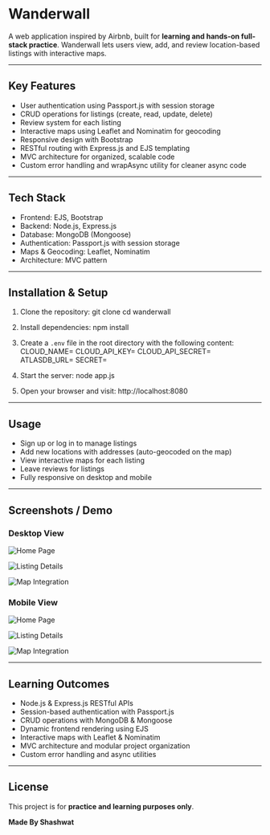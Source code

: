 # Wanderwall

A web application inspired by Airbnb, built for **learning and hands-on full-stack practice**. Wanderwall lets users view, add, and review location-based listings with interactive maps.

---

## Key Features

- User authentication using Passport.js with session storage
- CRUD operations for listings (create, read, update, delete)
- Review system for each listing
- Interactive maps using Leaflet and Nominatim for geocoding
- Responsive design with Bootstrap
- RESTful routing with Express.js and EJS templating
- MVC architecture for organized, scalable code
- Custom error handling and wrapAsync utility for cleaner async code

---

## Tech Stack

- Frontend: EJS, Bootstrap
- Backend: Node.js, Express.js
- Database: MongoDB (Mongoose)
- Authentication: Passport.js with session storage
- Maps & Geocoding: Leaflet, Nominatim
- Architecture: MVC pattern

---

## Installation & Setup

1. Clone the repository:
   git clone <your-repo-url>
   cd wanderwall

2. Install dependencies:
   npm install

3. Create a `.env` file in the root directory with the following content:
   CLOUD_NAME=<your-cloudinary-name>
   CLOUD_API_KEY=<your-cloudinary-API-KEY>
   CLOUD_API_SECRET=<your-cloudinary-API-secret>
   ATLASDB_URL=<your-mongodb-uri>
   SECRET=<your-session-secret>

4. Start the server:
   node app.js

5. Open your browser and visit: http://localhost:8080

---

## Usage

- Sign up or log in to manage listings
- Add new locations with addresses (auto-geocoded on the map)
- View interactive maps for each listing
- Leave reviews for listings
- Fully responsive on desktop and mobile

---

## Screenshots / Demo

### Desktop View

![Home Page](screenshots/home.png)

![Listing Details](screenshots/listing.png)

![Map Integration](screenshots/map.png)

### Mobile View

![Home Page](screenshots/homeM.png)

![Listing Details](screenshots/listingM.png)

![Map Integration](screenshots/mapM.png)

---

## Learning Outcomes

- Node.js & Express.js RESTful APIs
- Session-based authentication with Passport.js
- CRUD operations with MongoDB & Mongoose
- Dynamic frontend rendering using EJS
- Interactive maps with Leaflet & Nominatim
- MVC architecture and modular project organization
- Custom error handling and async utilities

---

## License

This project is for **practice and learning purposes only**.

**Made By Shashwat**
